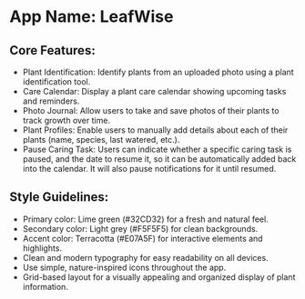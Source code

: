 # **App Name**: LeafWise

## Core Features:

- Plant Identification: Identify plants from an uploaded photo using a plant identification tool.
- Care Calendar: Display a plant care calendar showing upcoming tasks and reminders.
- Photo Journal: Allow users to take and save photos of their plants to track growth over time.
- Plant Profiles: Enable users to manually add details about each of their plants (name, species, last watered, etc.).
- Pause Caring Task: Users can indicate whether a specific caring task is paused, and the date to resume it, so it can be automatically added back into the calendar. It will also pause notifications for it until resumed.

## Style Guidelines:

- Primary color: Lime green (#32CD32) for a fresh and natural feel.
- Secondary color: Light grey (#F5F5F5) for clean backgrounds.
- Accent color: Terracotta (#E07A5F) for interactive elements and highlights.
- Clean and modern typography for easy readability on all devices.
- Use simple, nature-inspired icons throughout the app.
- Grid-based layout for a visually appealing and organized display of plant information.